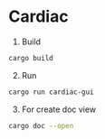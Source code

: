 # Cardiac

1. Build
```bash
cargo build
```

2. Run
```bash
cargo run cardiac-gui
```

3. For create doc view
```bash
cargo doc --open
```